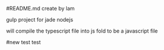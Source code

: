 #README.md
create by lam

gulp project for jade nodejs

will compile the typescript file into js fold to be a javascript file

#new test test

#